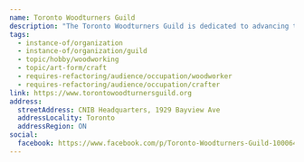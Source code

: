 ```yaml
---
name: Toronto Woodturners Guild
description: "The Toronto Woodturners Guild is dedicated to advancing the art of woodturning through the sharing of ideas and techniques, education and community involvement. Woodturning is the ancient craft of creating objects by using stationary tools while the wood is spinning or turning on a lathe. The guild offers general meetings, hands-on lessons, and all-day seminars for members of all skill levels."
tags:
  - instance-of/organization
  - instance-of/organization/guild
  - topic/hobby/woodworking
  - topic/art-form/craft
  - requires-refactoring/audience/occupation/woodworker
  - requires-refactoring/audience/occupation/crafter
link: https://www.torontowoodturnersguild.org
address:
  streetAddress: CNIB Headquarters, 1929 Bayview Ave
  addressLocality: Toronto
  addressRegion: ON
social:
  facebook: https://www.facebook.com/p/Toronto-Woodturners-Guild-100064581073748/
---
```

